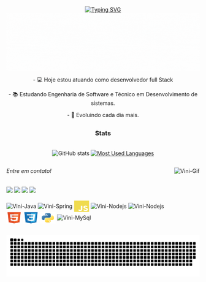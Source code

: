<div align="center">
  <a href="https://git.io/typing-svg">
    <img src="https://readme-typing-svg.demolab.com?font=gagalin+Code&weight=500&size=22&pause=1000&color=0072ff&center=true&vCenter=true&random=false&width=524&lines=Olá,Mundo!+Seja+Bem-Vindo+ao+meu+perfil! :)" alt="Typing SVG">
  </a>
</div>

<img align="center" alt="" src="./src/banner.gif">

<p align="center">
- 💻 Hoje estou atuando como desenvolvedor full Stack
  <p align="center">
- 📚 Estudando Engenharia de Software e Técnico em Desenvolvimento de sistemas.
    <p align="center">
- 🚀 Evoluindo cada dia mais.
  
  ##
  
<div style="text-align: center;" align="center">
  <h3> Stats </h3>
  <br>
  <img src="https://github-readme-stats-git-masterrstaa-rickstaa.vercel.app/api?username=oviniciusdev&hide_title=true&show_icons=true&include_all_commits=false&count_private=true&line_height=25&hide=issues&bg_color=000&title_color=0092ff&text_color=FFF&border_radius=3&border_color=0092ff&icon_color=0092ff&theme=tokyonight" alt="GitHub stats">

  <a href="https://github.com/oviniciusdev/github-readme-stats">
    <img src="https://github-readme-stats-git-masterrstaa-rickstaa.vercel.app/api/top-langs/?username=oviniciusdev&line_height=10&card_width=290&layout=compact&hide_title=false&count_private=true&langs_count=4&show_icons=true&title_color=0092ff&hide=html,css&bg_color=000&text_color=8B8B8B&border_radius=3&border_color=0092ff&count_private=true" alt="Most Used Languages">
  </a>
</div>

##
<img align="right" alt="Vini-Gif" height="150" src="https://i.giphy.com/media/v1.Y2lkPTc5MGI3NjExeWtncW1mbGJ1aDlramF0OWF3bjZ0MDY0NnJsYXUybTdmcHU4YW55eCZlcD12MV9pbnRlcm5hbF9naWZfYnlfaWQmY3Q9Zw/2IudUHdI075HL02Pkk/giphy.gif"> 

 
<h6 align="left">Entre em contato!</h3>
<div> 
  <a href="https://www.instagram.com/vinicius.4luv?igsh=MWxnb2xnbmZ2YnN6cA==" target="_blank"><img src="https://img.shields.io/badge/-Instagram-%23E4405F?style=for-the-badge&logo=instagram&logoColor=white" target="_blank"></a>
 <a href="https://discord.com/invite/RQXHes4k" target="_blank"><img src="https://img.shields.io/badge/Discord-7289DA?style=for-the-badge&logo=discord&logoColor=white" target="_blank"></a> 
  <a href = "mailto:viniciusjxp@gmail.com"><img src="https://img.shields.io/badge/-Gmail-%23333?style=for-the-badge&logo=gmail&logoColor=white" target="_blank"></a>
  <a href="https://www.linkedin.com/in/vin%C3%ADcius-j%C3%BAnio-dos-santos-20a3212b5/" target="_blank"><img src="https://img.shields.io/badge/-LinkedIn-%230077B5?style=for-the-badge&logo=linkedin&logoColor=white" target="_blank"></a> 

  


<div style="display: inline_block"><br>
  <img align="center" alt="Vini-Java" height="30" width="40" src="https://cdn.jsdelivr.net/gh/devicons/devicon@latest/icons/java/java-original.svg">
  <img align="center" alt="Vini-Spring" height="30" width="40" src="https://cdn.jsdelivr.net/gh/devicons/devicon@latest/icons/spring/spring-original.svg">
  <img align="center" alt="Vini-Js" height="30" width="40" src="https://raw.githubusercontent.com/devicons/devicon/master/icons/javascript/javascript-plain.svg">
  <img align="center" alt="Vini-Nodejs" height="30" width="40" src="https://cdn.jsdelivr.net/gh/devicons/devicon@latest/icons/nodejs/nodejs-original.svg">
   <img align="center" alt="Vini-Nodejs" height="30" width="40" src="https://cdn.jsdelivr.net/gh/devicons/devicon@latest/icons/vuejs/vuejs-original.svg">
  <img align="center" alt="Vini-HTML" height="30" width="40" src="https://raw.githubusercontent.com/devicons/devicon/master/icons/html5/html5-original.svg">
  <img align="center" alt="Vini-CSS" height="30" width="40" src="https://raw.githubusercontent.com/devicons/devicon/master/icons/css3/css3-original.svg">
  <img align="center" alt="Vini-Python" height="30" width="40" src="https://raw.githubusercontent.com/devicons/devicon/master/icons/python/python-original.svg">
  <img align="center" alt="Vini-MySql" height="30" width="40" src="https://cdn.jsdelivr.net/gh/devicons/devicon@latest/icons/mysql/mysql-original.svg">
</div>

##
  
</div>
<picture align="center">
  <source media="(prefers-color-scheme: dark)" srcset="https://raw.githubusercontent.com/oviniciusdev/oviniciusdev/output/github-contribution-grid-snake-dark.svg">
  <source media="(prefers-color-scheme: light)" srcset="https://raw.githubusercontent.com/oviniciusdev/ovniciusdev/output/github-contribution-grid-snake-dark.svg">
  <img align="center" alt="github contribution grid snake animation" src="https://raw.githubusercontent.com/mari4souza/mari4souza/output/github-contribution-grid-snake.svg">
</picture>
